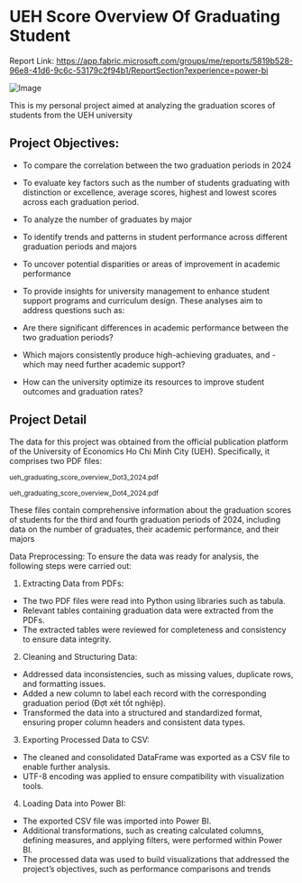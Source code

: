 
# UEH Score Overview Of Graduating Student
Report Link: https://app.fabric.microsoft.com/groups/me/reports/5819b528-96e8-41d6-9c6c-53179c2f94b1/ReportSection?experience=power-bi

![Image](https://github.com/user-attachments/assets/9a36c9c8-73d4-406c-9a34-85adc5688d60)

This is my personal project aimed at analyzing the graduation scores of students from the UEH university

## Project Objectives:

- To compare the correlation between the two graduation periods in 2024
- To evaluate key factors such as the number of students graduating with distinction or excellence, average scores, highest and lowest scores across each graduation period.
- To analyze the number of graduates by major
- To identify trends and patterns in student performance across different graduation periods and majors
- To uncover potential disparities or areas of improvement in academic performance
- To provide insights for university management to enhance student support programs and curriculum design.
These analyses aim to address questions such as:

- Are there significant differences in academic performance between the two graduation periods?
- Which majors consistently produce high-achieving graduates, and - which may need further academic support?
- How can the university optimize its resources to improve student outcomes and graduation rates?
## Project Detail 
The data for this project was obtained from the official publication platform of the University of Economics Ho Chi Minh City (UEH). Specifically, it comprises two PDF files:

<sup>ueh_graduating_score_overview_Dot3_2024.pdf</sup> 

<sup>ueh_graduating_score_overview_Dot4_2024.pdf</sup>




These files contain comprehensive information about the graduation scores of students for the third and fourth graduation periods of 2024, including data on the number of graduates, their academic performance, and their majors

Data Preprocessing:
To ensure the data was ready for analysis, the following steps were carried out:
1. Extracting Data from PDFs:
- The two PDF files were read into Python using libraries such as tabula.
- Relevant tables containing graduation data were extracted from the PDFs.
- The extracted tables were reviewed for completeness and consistency to ensure data integrity.
2. Cleaning and Structuring Data:
- Addressed data inconsistencies, such as missing values, duplicate rows, and formatting issues.
- Added a new column to label each record with the corresponding graduation period (Đợt xét tốt nghiệp).
- Transformed the data into a structured and standardized format, ensuring proper column headers and consistent data types.
3. Exporting Processed Data to CSV:
- The cleaned and consolidated DataFrame was exported as a CSV file to enable further analysis.
- UTF-8 encoding was applied to ensure compatibility with visualization tools.
4. Loading Data into Power BI:
- The exported CSV file was imported into Power BI.
- Additional transformations, such as creating calculated columns, defining measures, and applying filters, were performed within Power BI.
- The processed data was used to build visualizations that addressed the project’s objectives, such as performance comparisons and trends
